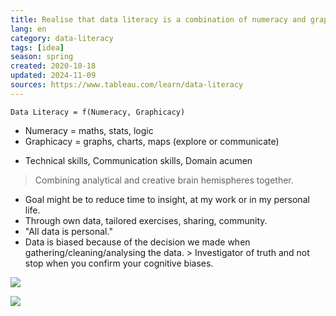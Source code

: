 ```yaml
---
title: Realise that data literacy is a combination of numeracy and graphicacy
lang: en
category: data-literacy
tags: [idea]
season: spring
created: 2020-10-18
updated: 2024-11-09
sources: https://www.tableau.com/learn/data-literacy
---
```


`Data Literacy = f(Numeracy, Graphicacy)`
- Numeracy = maths, stats, logic
- Graphicacy = graphs, charts, maps (explore or communicate)

+ Technical skills, Communication skills, Domain acumen

> Combining analytical and creative brain hemispheres together.

* Goal might be to reduce time to insight, at my work or in my personal life. 
* Through own data, tailored exercises, sharing, community.
* "All data is personal."
* Data is biased because of the decision we made when gathering/cleaning/analysing the data. > Investigator of truth and not stop when you confirm your cognitive biases.

![](../../assets/files/data-training.jpg)

![](../../assets/files/data-literacy-score.jpg)
